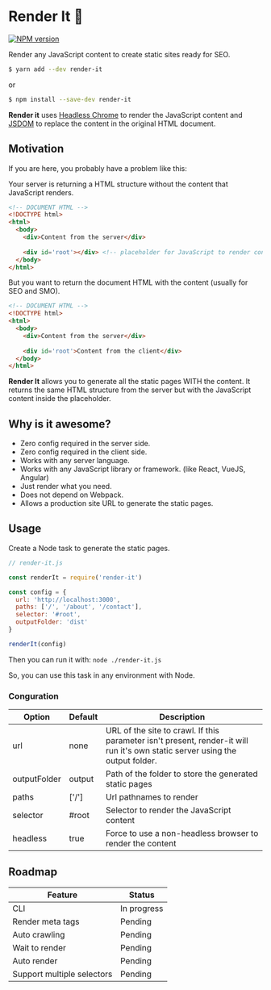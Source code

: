 # Render It :pencil:
[![NPM version](https://img.shields.io/npm/v/render-it.svg?style=flat)](https://npmjs.org/package/render-it)

Render any JavaScript content to create static sites ready for SEO.

```bash
$ yarn add --dev render-it
```
or
```bash
$ npm install --save-dev render-it
```

**Render it** uses [Headless Chrome](https://github.com/GoogleChrome/puppeteer) to render the JavaScript content and [JSDOM](https://github.com/jsdom/jsdom) to replace the content in the original HTML document.

## Motivation

If you are here, you probably have a problem like this:

Your server is returning a HTML structure without the content that JavaScript renders.

```html
<!-- DOCUMENT HTML -->
<!DOCTYPE html>
<html>
  <body>
    <div>Content from the server</div>
    
    <div id='root'></div> <!-- placeholder for JavaScript to render content -->
  </body>
</html>
```

But you want to return the document HTML with the content (usually for SEO and SMO).

```html
<!-- DOCUMENT HTML -->
<!DOCTYPE html>
<html>
  <body>
    <div>Content from the server</div>
    
    <div id='root'>Content from the client</div>
  </body>
</html>
```

**Render It** allows you to generate all the static pages WITH the content. It returns the same HTML structure from the server but with the JavaScript content inside the placeholder.

## Why is it awesome?
- Zero config required in the server side.
- Zero config required in the client side.
- Works with any server language.
- Works with any JavaScript library or framework. (like React, VueJS, Angular)
- Just render what you need.
- Does not depend on Webpack.
- Allows a production site URL to generate the static pages.

## Usage
Create a Node task to generate the static pages.

```javascript
// render-it.js

const renderIt = require('render-it')

const config = {
  url: 'http://localhost:3000',
  paths: ['/', '/about', '/contact'],
  selector: '#root',
  outputFolder: 'dist'
}

renderIt(config) 
```

Then you can run it with: `node ./render-it.js`

So, you can use this task in any environment with Node.

### Conguration

| Option  | Default | Description |
| ------------- | ------------- | ------------- |
| url | none | URL of the site to crawl. If this parameter isn't present, render-it will run it's own static server using the output folder. |
| outputFolder | output | Path of the folder to store the generated static pages |
| paths | ['/'] | Url pathnames to render |
| selector | #root | Selector to render the JavaScript content |
| headless | true | Force to use a non-headless browser to render the content |


## Roadmap

| Feature  | Status |
| ------------- | ------------- |
| CLI  | In progress  |
| Render meta tags  | Pending  |
| Auto crawling  | Pending  |
| Wait to render  | Pending  |
| Auto render  | Pending  |
| Support multiple selectors  | Pending  |
